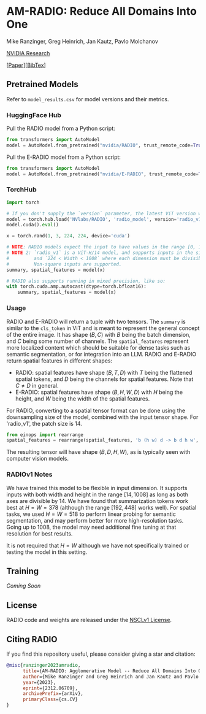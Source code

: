 # AM-RADIO: Reduce All Domains Into One

Mike Ranzinger, Greg Heinrich, Jan Kautz, Pavlo Molchanov

[NVIDIA Research](https://www.nvidia.com/en-us/research/)

\[[Paper](https://arxiv.org/abs/2312.06709)\]\[[BibTex](#citing-radio)\]

## Pretrained Models

Refer to `model_results.csv` for model versions and their metrics.

### HuggingFace Hub

Pull the RADIO model from a Python script:

```Python
from transformers import AutoModel
model = AutoModel.from_pretrained("nvidia/RADIO", trust_remote_code=True)
```

Pull the E-RADIO model from a Python script:

```Python
from transformers import AutoModel
model = AutoModel.from_pretrained("nvidia/E-RADIO", trust_remote_code=True)
```

### TorchHub

```Python
import torch

# If you don't supply the `version` parameter, the latest ViT version will be returned.
model = torch.hub.load('NVlabs/RADIO', 'radio_model', version='radio_v1', progress=True)
model.cuda().eval()

x = torch.rand(1, 3, 224, 224, device='cuda')

# NOTE: RADIO models expect the input to have values in the range [0, 1]
# NOTE 2: `radio_v1` is a ViT-H/14 model, and supports inputs in the size range `224 < Height < 1008`
#         and `224 < Width < 1008` where each dimension must be divisible by 14.
#         Non-square inputs are supported.
summary, spatial_features = model(x)

# RADIO also supports running in mixed precision, like so:
with torch.cuda.amp.autocast(dtype=torch.bfloat16):
    summary, spatial_features = model(x)
```

### Usage

RADIO and E-RADIO will return a tuple with two tensors.
The `summary` is similar to the `cls_token` in ViT and is meant to represent the general concept of the entire image.
It has shape $(B,C)$ with $B$ being the batch dimension, and $C$ being some number of channels.
The `spatial_features` represent more localized content which should be suitable for dense tasks such as semantic segmentation, or for integration into an LLM.
RADIO and E-RADIO return spatial features in different shapes:

* RADIO: spatial features have shape $(B,T,D)$ with $T$ being the flattened spatial tokens, and $D$ being the channels for spatial features. Note that $C \neq D$ in general.
* E-RADIO: spatial features have shape $(B,H,W,D)$ with $H$ being the height, and $W$ being the width of the spatial features.

For RADIO, converting to a spatial tensor format can be done using the downsampling size of the model, combined with the input tensor shape. For 'radio_v1', the patch size is 14.
```Python
from einops import rearrange
spatial_features = rearrange(spatial_features, 'b (h w) d -> b d h w', h=x.shape[-2] // patch_size, w=x.shape[-1] // patch_size)
```

The resulting tensor will have shape $(B,D,H,W)$, as is typically seen with computer vision models.

### RADIOv1 Notes

We have trained this model to be flexible in input dimension. It supports inputs with both width and height in the range $[14, 1008]$ as long as both axes are divisible by 14. We have found that summarization tokens work best at $H=W=378$ (although the range $[192, 448]$ works well). For spatial tasks, we used $H=W=518$ to perform linear probing for semantic segmentation, and may perform better for more high-resolution tasks. Going up to $1008$, the model may need additional fine tuning at that resolution for best results.

It is not required that $H=W$ although we have not specifically trained or testing the model in this setting.


## Training

_Coming Soon_

## License

RADIO code and weights are released under the [NSCLv1 License](LICENSE).

## Citing RADIO

If you find this repository useful, please consider giving a star and citation:
```bibtex
@misc{ranzinger2023amradio,
      title={AM-RADIO: Agglomerative Model -- Reduce All Domains Into One},
      author={Mike Ranzinger and Greg Heinrich and Jan Kautz and Pavlo Molchanov},
      year={2023},
      eprint={2312.06709},
      archivePrefix={arXiv},
      primaryClass={cs.CV}
}
```
